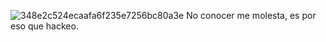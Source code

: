 ![348e2c524ecaafa6f235e7256bc80a3e](https://github.com/user-attachments/assets/677f33b6-6b19-4783-a822-5ffcf9db400d)
 No conocer me molesta, es por eso que hackeo.
